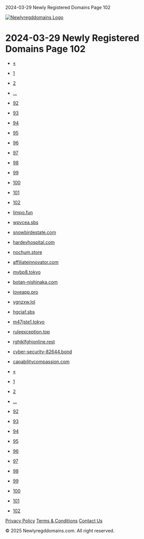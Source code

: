 2024-03-29 Newly Registered Domains Page 102 




[![Newlyregddomains Logo](/images/logo.png "Newlyregddomains")](https://newlyregddomains.com)

2024-03-29 Newly Registered Domains Page 102
============================================

* [«](/2024-03-29/101)
* [1](/2024-03-29/1)
* [2](/2024-03-29/2)
* [...](#)
* [92](/2024-03-29/92)
* [93](/2024-03-29/93)
* [94](/2024-03-29/94)
* [95](/2024-03-29/95)
* [96](/2024-03-29/96)
* [97](/2024-03-29/97)
* [98](/2024-03-29/98)
* [99](/2024-03-29/99)
* [100](/2024-03-29/100)
* [101](/2024-03-29/101)
* [102](/2024-03-29/102)

* [limpo.fun](http://limpo.fun)
* [wpvcea.sbs](http://wpvcea.sbs)
* [snowbirdestate.com](http://snowbirdestate.com)
* [hardevhospital.com](http://hardevhospital.com)
* [nochum.store](http://nochum.store)
* [affiliateinnovator.com](http://affiliateinnovator.com)
* [mybp8.tokyo](http://mybp8.tokyo)
* [botan-nishinaka.com](http://botan-nishinaka.com)
* [loveapp.pro](http://loveapp.pro)
* [vgnzxw.lol](http://vgnzxw.lol)
* [hgcjaf.sbs](http://hgcjaf.sbs)
* [m47jste1.tokyo](http://m47jste1.tokyo)
* [ruleexception.top](http://ruleexception.top)
* [rghjklfghjonline.rest](http://rghjklfghjonline.rest)
* [cyber-security-82644.bond](http://cyber-security-82644.bond)
* [capabilitycompassion.com](http://capabilitycompassion.com)

* [«](/2024-03-29/101)
* [1](/2024-03-29/1)
* [2](/2024-03-29/2)
* [...](#)
* [92](/2024-03-29/92)
* [93](/2024-03-29/93)
* [94](/2024-03-29/94)
* [95](/2024-03-29/95)
* [96](/2024-03-29/96)
* [97](/2024-03-29/97)
* [98](/2024-03-29/98)
* [99](/2024-03-29/99)
* [100](/2024-03-29/100)
* [101](/2024-03-29/101)
* [102](/2024-03-29/102)

[Privacy Policy](https://newlyregddomains.com/Privacy-Policy.html)
[Terms & Conditions](https://newlyregddomains.com/Terms-and-Conditions.html)
[Contact Us](https://newlyregddomains.com/Contact-Us.html)

© 2025 Newlyregddomains.com. All right reserved.